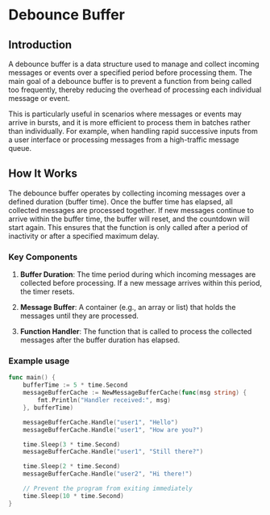 # Debounce Buffer

## Introduction

A debounce buffer is a data structure used to manage and collect incoming messages or events over a specified period before processing them. The main goal of a debounce buffer is to prevent a function from being called too frequently, thereby reducing the overhead of processing each individual message or event.

This is particularly useful in scenarios where messages or events may arrive in bursts, and it is more efficient to process them in batches rather than individually. For example, when handling rapid successive inputs from a user interface or processing messages from a high-traffic message queue.

## How It Works

The debounce buffer operates by collecting incoming messages over a defined duration (buffer time). Once the buffer time has elapsed, all collected messages are processed together. If new messages continue to arrive within the buffer time, the buffer will reset, and the countdown will start again. This ensures that the function is only called after a period of inactivity or after a specified maximum delay.

### Key Components

1. **Buffer Duration**: The time period during which incoming messages are collected before processing. If a new message arrives within this period, the timer resets.

2. **Message Buffer**: A container (e.g., an array or list) that holds the messages until they are processed.

3. **Function Handler**: The function that is called to process the collected messages after the buffer duration has elapsed.

### Example usage
```go
func main() {
	bufferTime := 5 * time.Second
	messageBufferCache := NewMessageBufferCache(func(msg string) {
		fmt.Println("Handler received:", msg)
	}, bufferTime)

	messageBufferCache.Handle("user1", "Hello")
	messageBufferCache.Handle("user1", "How are you?")

	time.Sleep(3 * time.Second)
	messageBufferCache.Handle("user1", "Still there?")

	time.Sleep(2 * time.Second)
	messageBufferCache.Handle("user2", "Hi there!")

	// Prevent the program from exiting immediately
	time.Sleep(10 * time.Second)
}
```